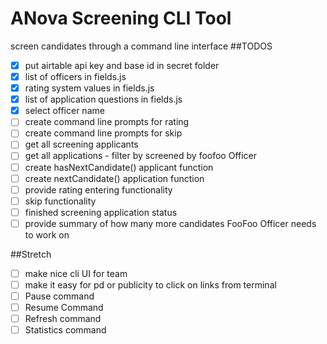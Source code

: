 # ANova Screening CLI Tool
screen candidates through a command line interface
##TODOS
- [x] put airtable api key and base id in secret folder
- [x] list of officers in fields.js
- [x] rating system values in fields.js
- [x] list of application questions in fields.js
- [x] select officer name
- [ ] create command line prompts for rating
- [ ] create command line prompts for skip 
- [ ] get all screening applicants
- [ ] get all applications - filter by screened by foofoo Officer
- [ ] create hasNextCandidate() applicant function
- [ ] create nextCandidate() application function 
- [ ] provide rating entering functionality
- [ ] skip functionality
- [ ] finished screening application status
- [ ] provide summary of how many more candidates FooFoo Officer needs to work on  

##Stretch
- [ ] make nice cli UI for team
- [ ] make it easy for pd or publicity to click on links from terminal
- [ ] Pause command
- [ ] Resume Command
- [ ] Refresh command
- [ ] Statistics command 
